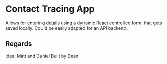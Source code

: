 # Contact Tracing App

Allows for entering details using a dynamic React controlled form, that gets saved locally. Could be easily adapted for an API backend.

## Regards
Idea: Matt and Daniel
Built by Dean